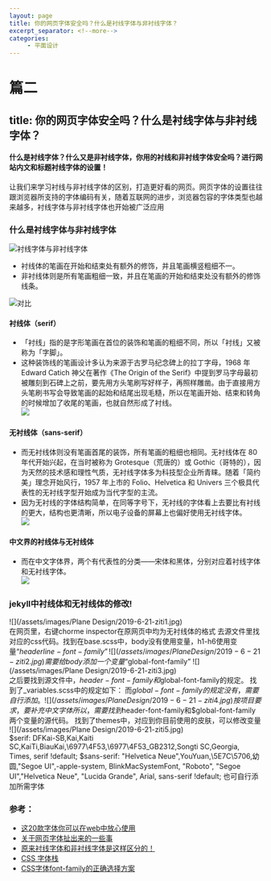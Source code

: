 ```yaml
---
layout: page
title: 你的网页字体安全吗？什么是衬线字体与非衬线字体？
excerpt_separator: <!--more-->
categories:
     - 平面设计
---
```


# 篇二
## title: 你的网页字体安全吗？什么是衬线字体与非衬线字体？
#### 什么是衬线字体？什么又是非衬线字体，你用的衬线和非衬线字体安全吗？进行网站内文和标题衬线字体的设置！
<!--more-->
让我们来学习衬线与非衬线字体的区别，打造更好看的网页。网页字体的设置往往跟浏览器所支持的字体编码有关，随着互联网的进步，浏览器包容的字体类型也越来越多，衬线字体与非衬线字体也开始被广泛应用


### 什么是衬线字体与非衬线字体
![衬线字体与非衬线字体](http://www.mrszhao.com/zb_users/upload/2017/02/201702161487217295544464.png)
* 衬线体的笔画在开始和结束处有额外的修饰，并且笔画横竖粗细不一。
* 非衬线体则是所有笔画粗细一致，并且在笔画的开始和结束处没有额外的修饰线条。  

![对比](http://www.mrszhao.com/zb_users/upload/2017/02/201702161487225911468675.jpg)  

#### 衬线体（serif）
* 「衬线」指的是字形笔画在首位的装饰和笔画的粗细不同，所以「衬线」又被称为「字脚」。
*  这种装饰线的笔画设计多认为来源于古罗马纪念碑上的拉丁字母，1968 年 Edward Catich 神父在著作《The Origin of the Serif》中提到罗马字母最初被雕刻到石碑上之前，要先用方头笔刷写好样子，再照样雕凿。由于直接用方头笔刷书写会导致笔画的起始和结尾出现毛糙，所以在笔画开始、结束和转角的时候增加了收尾的笔画，也就自然形成了衬线。  
![](http://www.mrszhao.com/zb_users/upload/2017/02/201702161487226137888317.jpg)

#### 无衬线体（sans-serif）
* 而无衬线体则没有笔画首尾的装饰，所有笔画的粗细也相同。无衬线体在 80 年代开始兴起，在当时被称为 Grotesque（荒唐的）或 Gothic（哥特的），因为天然的技术感和理性气质，无衬线字体多为科技型企业所青睐。随着「简约美」理念开始风行，1957 年上市的 Folio、Helvetica 和 Univers 三个极具代表性的无衬线字型开始成为当代字型的主流。
* 因为无衬线的字体结构简单，在同等字号下，无衬线的字体看上去要比有衬线的更大，结构也更清晰，所以电子设备的屏幕上也偏好使用无衬线字体。  
![](http://www.mrszhao.com/zb_users/upload/2017/02/201702161487226256399169.png)

#### 中文界的衬线体与无衬线体
* 而在中文字体界，两个有代表性的分类——宋体和黑体，分别对应着衬线字体和无衬线字体。  
![](http://www.mrszhao.com/zb_users/upload/2017/02/201702161487226333858665.jpg)  

### jekyll中衬线体和无衬线体的修改!
![](/assets/images/Plane Design/2019-6-21-ziti1.jpg)  
在网页里，右键chorme inspector在原网页中均为无衬线体的格式
去源文件里找对应的css代码。找到在base.scss中，body没有使用变量，h1-h6使用变量“$headerline-font-family”
![](/assets/images/Plane Design/2019-6-21-ziti2.jpg)  
需要给body添加一个变量“$global-font-family”
![](/assets/images/Plane Design/2019-6-21-ziti3.jpg)  
之后要找到源文件中，$header-font-family和$global-font-family的规定。
找到了_variables.scss中的规定如下：
而$global-font-family的规定没有，需要自行添加。
![](/assets/images/Plane Design/2019-6-21-ziti4.jpg)  
按项目要求，要补充中文字体
所以，需要找到$header-font-family和$global-font-family两个变量的源代码。
找到了themes中，对应到你目前使用的皮肤，可以修改变量
![](/assets/images/Plane Design/2019-6-21-ziti5.jpg)  
$serif: DFKai-SB,Kai,Kaiti SC,KaiTi,BiauKai,\\6977\4F53,\\6977\4F53_GB2312,Songti SC,Georgia, Times, serif !default;
$sans-serif: "Helvetica Neue",YouYuan,\\5E7C\5706,幼圆,"Segoe UI",-apple-system, BlinkMacSystemFont, "Roboto", "Segoe UI","Helvetica Neue", "Lucida Grande", Arial, sans-serif !default;
也可自行添加所需字体


### 参考：
- [这20款字体你可以在web中放心使用](https://www.jianshu.com/p/95f8225603b0)
- [关于网页字体扯出来的一些事](https://www.jianshu.com/p/dc066b55e406)
- [原来衬线字体和非衬线字体是这样区分的！](http://www.mrszhao.com/post/72.html)
- [CSS 字体栈](https://www.cssfontstack.com/)
- [CSS字体font-family的正确选择方案](http://caibaojian.com/font-family.html)
